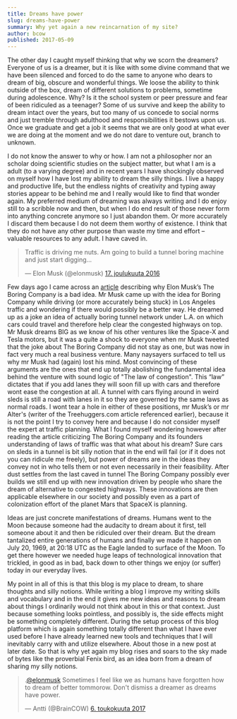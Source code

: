 ```yaml
---
title: Dreams have power
slug: dreams-have-power
summary: Why yet again a new reincarnation of my site?
author: bcow
published: 2017-05-09
---
```


The other day I caught myself thinking that why we scorn the dreamers? Everyone of us is a dreamer, but it is like with some divine command that we have been silenced and forced to do the same to anyone who dears to dream of big, obscure and wonderful things. We loose the ability to think outside of the box, dream of different solutions to problems, sometime during adolescence. Why? Is it the school system or peer pressure and fear of been ridiculed as a teenager? Some of us survive and keep the ability to dream intact over the years, but too many of us concede to social norms and just tremble through adulthood and responsibilities it bestows upon us. Once we graduate and get a job it seems that we are only good at what ever we are doing at the moment and we do not dare to venture out, branch to unknown. 

I do not know the answer to why or how. I am not a philosopher nor an scholar doing scientific studies on the subject matter, but what I am is a adult (to a varying degree) and in recent years I have shockingly observed on myself how I have lost my ability to dream the silly things. I live a happy and productive life, but the endless nights of creativity and typing away stories appear to be behind me and I really would like to find that wonder again. My preferred medium of dreaming was always writing and I do enjoy still to a scribble now and then, but when I do end result of those never form into anything concrete anymore so I just abandon them. Or more accurately I discard them because I do not deem them worthy of existence. I think that they do not have any other purpose than waste my time and effort – valuable resources to any adult. I have caved in.

<blockquote class="twitter-tweet" data-lang="fi"><p lang="en" dir="ltr">Traffic is driving me nuts. Am going to build a tunnel boring machine and just start digging...</p>&mdash; Elon Musk (@elonmusk) <a href="https://twitter.com/elonmusk/status/810108760010043392">17. joulukuuta 2016</a></blockquote>
<script async src="//platform.twitter.com/widgets.js" charset="utf-8"></script>

Few days ago I came across an [article](https://www.treehugger.com/urban-design/boring-post-about-elon-musk.html) describing why Elon Musk’s The Boring Company is a bad idea. Mr Musk came up with the idea for Boring Company while driving (or more accurately being stuck) in Los Angeles traffic and wondering if there would possibly be a better way. He dreamed up as a joke an idea of actually boring tunnel network under L.A. on which cars could travel and therefore help clear the congested highways on top. Mr Musk dreams BIG as we know of his other ventures like the Space-X and Tesla motors, but it was a quite a shock to everyone when mr Musk tweeted that the joke about The Boring Company did not stay as one, but was now in fact very much a real business venture. Many naysayers surfaced to tell us why mr Musk had (again) lost his mind. Most convincing of these arguments are the ones that end up totally abolishing the fundamental idea behind the venture with sound logic of "The law of congestion". This “law” dictates that if you add lanes they will soon fill up with cars and therefore wont ease the congestion at all. A tunnel with cars flying around in weird sleds is still a road with lanes in it so they are governed by the same laws as normal roads. I wont tear a hole in either of these positions, mr Musk’s or mr Alter's (writer of the Treehuggers.com article referenced earlier), because it is not the point I try to convey here and because I do not consider myself the expert at traffic planning. What I found myself wondering however after reading the article criticizing The Boring Company and its founders understanding of laws of traffic was that what about his dream? Sure cars on sleds in a tunnel is bit silly notion that in the end will fail (or if it does not you can ridicule me freely), but power of dreams are in the ideas they convey not in who tells them or not even necessarily in their feasibility. After dust settles from the last caved in tunnel The Boring Company possibly ever builds we still end up with new innovation driven by people who share the dream of alternative to congested highways. These innovations are then applicable elsewhere in our society and possibly even as a part of colonization effort of the planet Mars that SpaceX is planning.

Ideas are just concrete manifestations of dreams. Humans went to the Moon because someone had the audacity to dream about it first, tell someone about it and then be ridiculed over their dream. But the dream tantalized entire generations of humans and finally we made it happen on July 20, 1969, at 20:18 UTC as the Eagle landed to surface of the Moon. To get there however we needed huge leaps of technological innovation that trickled, in good as in bad, back down to other things we enjoy (or suffer) today in our everyday lives.

My point in all of this is that this blog is my place to dream, to share thoughts and silly notions. While writing a blog I improve my writing skills and vocabulary and in the end it gives me new ideas and reasons to dream about things I ordinarily would not think about in this or that context. Just because something looks pointless, and possibly is, the side effects might be something completely different. During the setup process of this blog platform which is again something totally different than what I have ever used before I have already learned new tools and techniques that I will inevitably carry with and utilize elsewhere. About those in a new post at later date. So that is why yet again my blog rises and soars to the sky made of bytes like the proverbial Fenix bird, as an idea born from a dream of sharing my silly notions.

<blockquote class="twitter-tweet" data-conversation="none" data-lang="fi"><p lang="en" dir="ltr">.<a href="https://twitter.com/elonmusk">@elonmusk</a> Sometimes I feel like we as humans have forgotten how to dream of better tommorow. Don&#39;t dismiss a dreamer as dreams have power.</p>&mdash; Antti (@BrainCOW) <a href="https://twitter.com/BrainCOW/status/860930489565290496">6. toukokuuta 2017</a></blockquote>
<script async src="//platform.twitter.com/widgets.js" charset="utf-8"></script>
